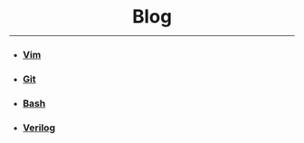 <p align="center">
  <b>
  <font size="+3">Blog</font>
  </b>
</p>

---

  - ### [Vim](blog/blog_vim.md)
  - ### [Git](blog/blog_git.md)
  - ### [Bash](blog/blog_bash.md)
  - ### [Verilog](blog/blog_verilog.md)
